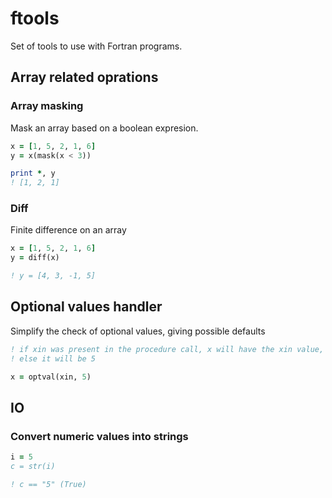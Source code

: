 # ftools
Set of tools to use with Fortran programs.

## Array related oprations

### Array masking
Mask an array based on a boolean expresion.

```fortran
x = [1, 5, 2, 1, 6]
y = x(mask(x < 3))

print *, y
! [1, 2, 1]
```

### Diff
Finite difference on an array

```fortran
x = [1, 5, 2, 1, 6]
y = diff(x)

! y = [4, 3, -1, 5]
```


## Optional values handler
Simplify the check of optional values, giving possible defaults

```fortran
! if xin was present in the procedure call, x will have the xin value,
! else it will be 5

x = optval(xin, 5)
```

## IO

### Convert numeric values into strings

```fortran
i = 5
c = str(i)

! c == "5" (True)
```